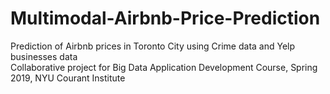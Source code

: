 # Multimodal-Airbnb-Price-Prediction
Prediction of Airbnb prices in Toronto City using Crime data and Yelp businesses data <br />
Collaborative project for Big Data Application Development Course, Spring 2019, NYU Courant Institute
